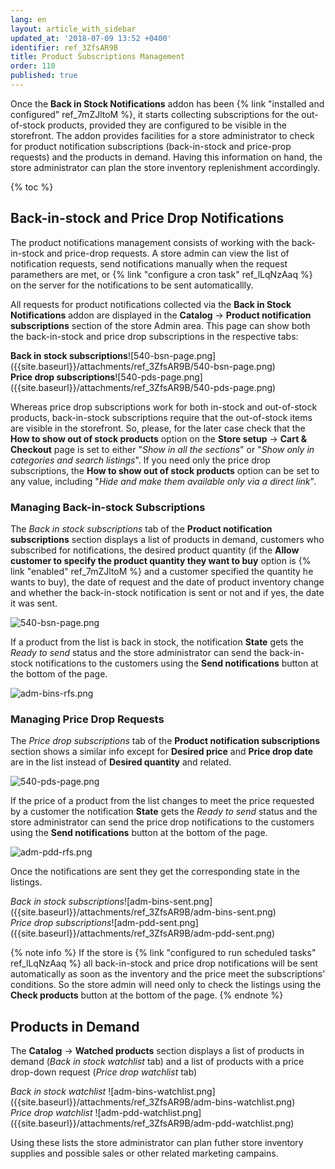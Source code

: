 ```yaml
---
lang: en
layout: article_with_sidebar
updated_at: '2018-07-09 13:52 +0400'
identifier: ref_3ZfsAR9B
title: Product Subscriptions Management
order: 110
published: true
---
```

Once the **Back in Stock Notifications** addon has been {% link "installed and configured" ref_7mZJltoM %}, it starts collecting subscriptions for the out-of-stock products, provided they are configured to be visible in the storefront. The addon provides facilities for a store administrator to check for product notification subscriptions (back-in-stock and price-prop requests) and the products in demand. Having this information on hand, the store administrator can plan the store inventory replenishment accordingly.

{% toc %}

## Back-in-stock and Price Drop Notifications

The product notifications management consists of working with the back-in-stock and price-drop requests. A store admin can view the list of notification requests, send notifications manually when the request paramethers are met, or {% link "configure a cron task" ref_lLqNzAaq %} on the server for the notifications to be sent automaticallly. 

All requests for product notifications collected via the **Back in Stock Notifications** addon are displayed in the **Catalog** -> **Product notification subscriptions** section of the store Admin area. This page can show both the back-in-stock and price drop subscriptions in the respective tabs:

<div class="ui stackable two column grid">
  <div class="column" markdown="span"><b>Back in stock subscriptions</b>![540-bsn-page.png]({{site.baseurl}}/attachments/ref_3ZfsAR9B/540-bsn-page.png)</div>
  <div class="column" markdown="span"><b>Price drop subscriptions</b>![540-pds-page.png]({{site.baseurl}}/attachments/ref_3ZfsAR9B/540-pds-page.png)</div>
</div>

Whereas price drop subscriptions work for both in-stock and out-of-stock products, back-in-stock subscriptions require that the out-of-stock items are visible in the storefront. So, please, for the later case check that the **How to show out of stock products** option on the **Store setup** -> **Cart & Checkout** page is set to either "_Show in all the sections_" or "_Show only in categories and search listings_". If you need only the price drop subscriptions, the **How to show out of stock products** option can be set to any value, including "_Hide and make them available only via a direct link_".

### Managing Back-in-stock Subscriptions

The _Back in stock subscriptions_ tab of the **Product notification subscriptions** section displays a list of products in demand, customers who subscribed for notifications, the desired product quantity (if the **Allow customer to specify the product quantity they want to buy** option is {% link "enabled" ref_7mZJltoM %} and a customer specified the quantity he wants to buy), the date of request and the date of product inventory change and whether the back-in-stock notification is sent or not and if yes, the date it was sent.

![540-bsn-page.png]({{site.baseurl}}/attachments/ref_3ZfsAR9B/540-bsn-page.png)



If a product from the list is back in stock, the notification **State** gets the _Ready to send_ status and the store administrator can send the back-in-stock notifications to the customers using the **Send notifications** button at the bottom of the page. 

![adm-bins-rfs.png]({{site.baseurl}}/attachments/ref_3ZfsAR9B/adm-bins-rfs.png)

### Managing Price Drop Requests

The _Price drop subscriptions_ tab of the **Product notification subscriptions** section shows a similar info except for **Desired price** and **Price drop date** are in the list instead of **Desired quantity** and related.

![540-pds-page.png]({{site.baseurl}}/attachments/ref_3ZfsAR9B/540-pds-page.png)

If the price of a product from the list changes to meet the price requested by a customer the notification **State** gets the _Ready to send_ status and the store administrator can send the price drop notifications to the customers using the **Send notifications** button at the bottom of the page. 

![adm-pdd-rfs.png]({{site.baseurl}}/attachments/ref_3ZfsAR9B/adm-pdd-rfs.png)

Once the notifications are sent they get the corresponding state in the listings.

<div class="ui stackable two column grid">
  <div class="column" markdown="span"><i>Back in stock subscriptions</i>![adm-bins-sent.png]({{site.baseurl}}/attachments/ref_3ZfsAR9B/adm-bins-sent.png)</div>
  <div class="column" markdown="span"><i>Price drop subscriptions</i>![adm-pdd-sent.png]({{site.baseurl}}/attachments/ref_3ZfsAR9B/adm-pdd-sent.png)</div>
</div>

{% note info %}
If the store is {% link "configured to run scheduled tasks" ref_lLqNzAaq %} all back-in-stock and price drop notifications will be sent automatically as soon as the inventory and the price meet the subscriptions' conditions. So the store admin will need only to check the listings using the **Check products** button at the bottom of the page.
{% endnote %}

## Products in Demand

The **Catalog** -> **Watched products** section displays a list of products in demand (_Back in stock watchlist_ tab) and a list of products with a price drop-down request (_Price drop watchlist_ tab)

<div class="ui stackable two column grid">
  <div class="column" markdown="span"><i>Back in stock watchlist </i>![adm-bins-watchlist.png]({{site.baseurl}}/attachments/ref_3ZfsAR9B/adm-bins-watchlist.png)</div>
  <div class="column" markdown="span"><i>Price drop watchlist </i>![adm-pdd-watchlist.png]({{site.baseurl}}/attachments/ref_3ZfsAR9B/adm-pdd-watchlist.png)</div>
</div>

Using these lists the store administrator can plan futher store inventory supplies and possible sales or other related marketing campains.
